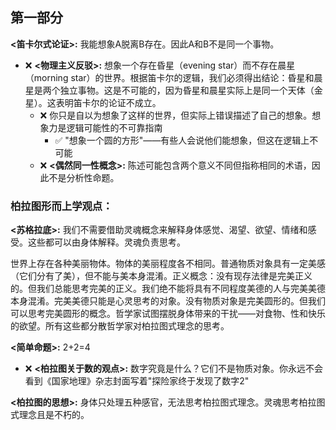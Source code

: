 
## 第一部分

**<笛卡尔式论证>:** 我能想象A脱离B存在。因此A和B不是同一个事物。

- ❌ **<物理主义反驳>:** 想象一个存在昏星（evening star）而不存在晨星（morning star）的世界。根据笛卡尔的逻辑，我们必须得出结论：昏星和晨星是两个独立事物。这是不可能的，因为昏星和晨星实际上是同一个天体（金星）。这表明笛卡尔的论证不成立。
    - ❌ 你只是自以为想象了这样的世界，但实际上错误描述了自己的想象。想象力是逻辑可能性的不可靠指南
        - ✅ "想象一个圆的方形"——有些人会说他们能想象，但这在逻辑上不可能
    - ❌ **<偶然同一性概念>:** 陈述可能包含两个意义不同但指称相同的术语，因此不是分析性命题。
        

### 柏拉图形而上学观点：

**<苏格拉底>:** 我们不需要借助灵魂概念来解释身体感觉、渴望、欲望、情绪和感受。这些都可以由身体解释。灵魂负责思考。

世界上存在各种美丽物体。物体的美丽程度各不相同。普通物质对象具有一定美感（它们分有了美），但不能与美本身混淆。正义概念：没有现存法律是完美正义的。但我们总能思考完美的正义。我们绝不能将具有不同程度美德的人与完美美德本身混淆。完美美德只能是心灵思考的对象。没有物质对象是完美圆形的。但我们可以思考完美圆形的概念。哲学家试图摆脱身体带来的干扰——对食物、性和快乐的欲望。所有这些都分散哲学家对柏拉图式理念的思考。

**<简单命题>:** 2+2=4

- ❌ **<柏拉图关于数的观点>:** 数字究竟是什么？它们不是物质对象。你永远不会看到《国家地理》杂志封面写着"探险家终于发现了数字2"
    
**<柏拉图的思想>:** 身体只处理五种感官，无法思考柏拉图式理念。灵魂思考柏拉图式理念且是不朽的。